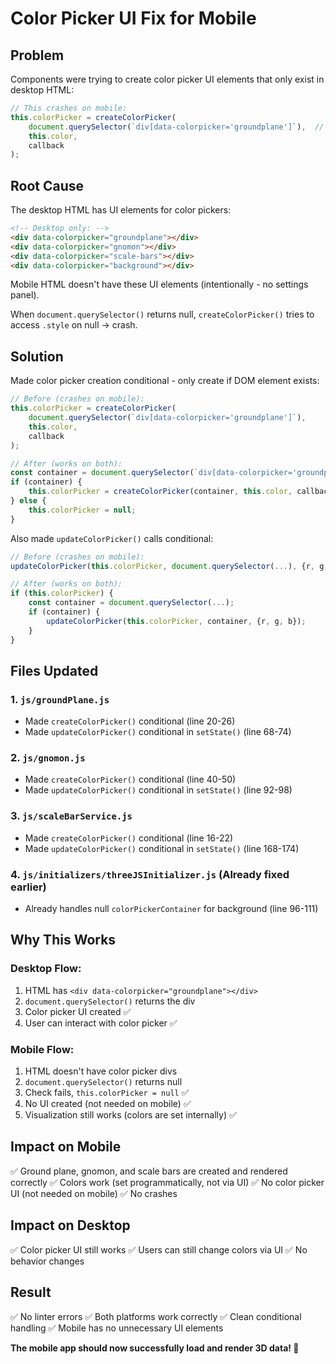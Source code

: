 # Color Picker UI Fix for Mobile

## Problem

Components were trying to create color picker UI elements that only exist in desktop HTML:
```javascript
// This crashes on mobile:
this.colorPicker = createColorPicker(
    document.querySelector(`div[data-colorpicker='groundplane']`),  // null on mobile!
    this.color,
    callback
);
```

## Root Cause

The desktop HTML has UI elements for color pickers:
```html
<!-- Desktop only: -->
<div data-colorpicker="groundplane"></div>
<div data-colorpicker="gnomon"></div>
<div data-colorpicker="scale-bars"></div>
<div data-colorpicker="background"></div>
```

Mobile HTML doesn't have these UI elements (intentionally - no settings panel).

When `document.querySelector()` returns null, `createColorPicker()` tries to access `.style` on null → crash.

## Solution

Made color picker creation conditional - only create if DOM element exists:

```javascript
// Before (crashes on mobile):
this.colorPicker = createColorPicker(
    document.querySelector(`div[data-colorpicker='groundplane']`),
    this.color,
    callback
);

// After (works on both):
const container = document.querySelector(`div[data-colorpicker='groundplane']`);
if (container) {
    this.colorPicker = createColorPicker(container, this.color, callback);
} else {
    this.colorPicker = null;
}
```

Also made `updateColorPicker()` calls conditional:

```javascript
// Before (crashes on mobile):
updateColorPicker(this.colorPicker, document.querySelector(...), {r, g, b});

// After (works on both):
if (this.colorPicker) {
    const container = document.querySelector(...);
    if (container) {
        updateColorPicker(this.colorPicker, container, {r, g, b});
    }
}
```

## Files Updated

### 1. `js/groundPlane.js`
- Made `createColorPicker()` conditional (line 20-26)
- Made `updateColorPicker()` conditional in `setState()` (line 68-74)

### 2. `js/gnomon.js`
- Made `createColorPicker()` conditional (line 40-50)
- Made `updateColorPicker()` conditional in `setState()` (line 92-98)

### 3. `js/scaleBarService.js`
- Made `createColorPicker()` conditional (line 16-22)
- Made `updateColorPicker()` conditional in `setState()` (line 168-174)

### 4. `js/initializers/threeJSInitializer.js` (Already fixed earlier)
- Already handles null `colorPickerContainer` for background (line 96-111)

## Why This Works

### Desktop Flow:
1. HTML has `<div data-colorpicker="groundplane"></div>`
2. `document.querySelector()` returns the div
3. Color picker UI created ✅
4. User can interact with color picker ✅

### Mobile Flow:
1. HTML doesn't have color picker divs
2. `document.querySelector()` returns null
3. Check fails, `this.colorPicker = null` ✅
4. No UI created (not needed on mobile) ✅
5. Visualization still works (colors are set internally) ✅

## Impact on Mobile

✅ Ground plane, gnomon, and scale bars are created and rendered correctly
✅ Colors work (set programmatically, not via UI)
✅ No color picker UI (not needed on mobile)
✅ No crashes

## Impact on Desktop

✅ Color picker UI still works
✅ Users can still change colors via UI
✅ No behavior changes

## Result

✅ No linter errors
✅ Both platforms work correctly
✅ Clean conditional handling
✅ Mobile has no unnecessary UI elements

**The mobile app should now successfully load and render 3D data! 🎉**

